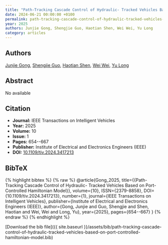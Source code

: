 ```yaml
---
title: "Path-Tracking Cascade Control of Hydraulic- Tracked Vehicles Based on Port-Controlled Hamiltonian Model"
date: 2024-06-21 00:00:00 +0100
permalink: path-tracking-cascade-control-of-hydraulic-tracked-vehicles-based-on-port-controlled-hamiltonian-model
year: 2025
authors: Junjie Gong, Shengjie Guo, Haotian Shen, Wei Wei, Yu Long
category: articles
---
```

 
## Authors
[Junjie Gong](authors/junjie-gong), [Shengjie Guo](authors/shengjie-guo), [Haotian Shen](authors/haotian-shen), [Wei Wei](authors/wei-wei), [Yu Long](authors/yu-long)
 
## Abstract
No  available
 
## Citation
- **Journal:** IEEE Transactions on Intelligent Vehicles
- **Year:** 2025
- **Volume:** 10
- **Issue:** 1
- **Pages:** 654--667
- **Publisher:** Institute of Electrical and Electronics Engineers (IEEE)
- **DOI:** [10.1109/tiv.2024.3417213](https://doi.org/10.1109/tiv.2024.3417213)
 
## BibTeX
{% highlight bibtex %}
{% raw %}
@article{Gong_2025,
  title={{Path-Tracking Cascade Control of Hydraulic- Tracked Vehicles Based on Port-Controlled Hamiltonian Model}},
  volume={10},
  ISSN={2379-8858},
  DOI={10.1109/tiv.2024.3417213},
  number={1},
  journal={IEEE Transactions on Intelligent Vehicles},
  publisher={Institute of Electrical and Electronics Engineers (IEEE)},
  author={Gong, Junjie and Guo, Shengjie and Shen, Haotian and Wei, Wei and Long, Yu},
  year={2025},
  pages={654--667}
}
{% endraw %}
{% endhighlight %}
 
[Download the bib file]({{ site.baseurl }}/assets/bib/path-tracking-cascade-control-of-hydraulic-tracked-vehicles-based-on-port-controlled-hamiltonian-model.bib)
 
